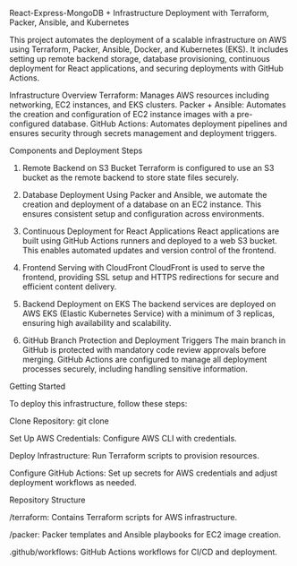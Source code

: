React-Express-MongoDB + Infrastructure Deployment with Terraform, Packer, Ansible, and Kubernetes

This project automates the deployment of a scalable infrastructure on AWS using Terraform, Packer, Ansible, Docker, and Kubernetes (EKS). It includes setting up remote backend storage, database provisioning, continuous deployment for React applications, and securing deployments with GitHub Actions.

Infrastructure Overview
Terraform: Manages AWS resources including networking, EC2 instances, and EKS clusters.
Packer + Ansible: Automates the creation and configuration of EC2 instance images with a pre-configured database.
GitHub Actions: Automates deployment pipelines and ensures security through secrets management and deployment triggers.

Components and Deployment Steps

1. Remote Backend on S3 Bucket
Terraform is configured to use an S3 bucket as the remote backend to store state files securely.

2. Database Deployment
Using Packer and Ansible, we automate the creation and deployment of a database on an EC2 instance. This ensures consistent setup and configuration across environments.

3. Continuous Deployment for React Applications
React applications are built using GitHub Actions runners and deployed to a web S3 bucket. This enables automated updates and version control of the frontend.

4. Frontend Serving with CloudFront
CloudFront is used to serve the frontend, providing SSL setup and HTTPS redirections for secure and efficient content delivery.

5. Backend Deployment on EKS
The backend services are deployed on AWS EKS (Elastic Kubernetes Service) with a minimum of 3 replicas, ensuring high availability and scalability.

6. GitHub Branch Protection and Deployment Triggers
The main branch in GitHub is protected with mandatory code review approvals before merging. GitHub Actions are configured to manage all deployment processes securely, including handling sensitive information.

Getting Started

To deploy this infrastructure, follow these steps:

Clone Repository: git clone <repository-url>

Set Up AWS Credentials: Configure AWS CLI with credentials.

Deploy Infrastructure: Run Terraform scripts to provision resources.

Configure GitHub Actions: Set up secrets for AWS credentials and adjust deployment workflows as needed.

Repository Structure

/terraform: Contains Terraform scripts for AWS infrastructure.

/packer: Packer templates and Ansible playbooks for EC2 image creation.

.github/workflows: GitHub Actions workflows for CI/CD and deployment.
